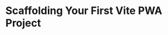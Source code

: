 # Scaffolding Your First Vite PWA Project <Badge class="VPBadgeCustom tip" text="新" />

<ScaffoldingPWAProject />

